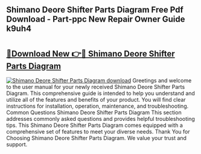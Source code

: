 ## Shimano Deore Shifter Parts Diagram Free Pdf Download - Part-ppc New Repair Owner Guide k9uh4

# <h2><a href="http://dfjsokp.blite.top/?on=Shimano+Deore+Shifter+Parts+Diagram">🔗Download New 👉🔴 Shimano Deore Shifter Parts Diagram</a></h2>

[![Shimano Deore Shifter Parts Diagram download](https://i.imgur.com/lujVjoI.png)](http://dfjsokp.blite.top/?on=Shimano+Deore+Shifter+Parts+Diagram)
Greetings and welcome to the user manual for your newly received Shimano Deore Shifter Parts Diagram. This comprehensive guide is intended to help you understand and utilize all of the features and benefits of your product. You will find clear instructions for installation, operation, maintenance, and troubleshooting. Common Questions Shimano Deore Shifter Parts Diagram This section addresses commonly asked questions and provides helpful troubleshooting tips. This Shimano Deore Shifter Parts Diagram comes equipped with a comprehensive set of features to meet your diverse needs. Thank You for Choosing Shimano Deore Shifter Parts Diagram. We value your trust and support.
